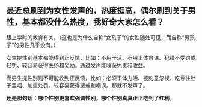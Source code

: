 ## 最近总刷到为女性发声的，热度挺高，偶尔刷到关于男性，基本都没什么热度，我好奇大家怎么看？

跟上学时的教育有关。（这也是为什么自称“女孩子”的女性随处可见，而自称“男孩子”的男性几乎没有。）

女生提性别基本都能得到正反馈，比如：不用干活、不用上体育课、犯错不受罚或轻罚、较容易获得表扬和奖励。通过发声能收获免责和收益。

而男生提性别则不可能收到正反馈，比如：必须干体力活、被刻意忽视、吃亏往肚子里咽、加重处罚。较容易获得惩戒和嘲讽。那就不发声了。

**还是那句话：哪个性别更喜欢强调性别，哪个性别真真正正吃到了红利。**